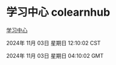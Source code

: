 # 学习中心 colearnhub
[学习中心](http://219.139.197.74:56308/colearnhub/)

2024年 11月 03日 星期日 12:10:02 CST

2024年 11月 03日 星期日 04:10:02 GMT

